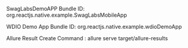 SwagLabsDemoAPP Bundle ID: org.reactjs.native.example.SwagLabsMobileApp

WDIO Demo App Bundle ID: org.reactjs.native.example.wdioDemoApp

Allure Result Create Command : allure serve target/allure-results
